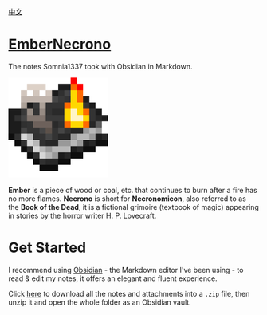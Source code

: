 [中文](https://github.com/Somnia1337/EmberNecrono/blob/main/README-ZH.md)

# [EmberNecrono](https://github.com/Somnia1337/EmberNecrono)

The notes Somnia1337 took with Obsidian in Markdown.

<img src="https://github.com/Somnia1337/EmberNecrono/blob/main/_Attachment/EmberNecrono.png?raw=true" width="200px">

**Ember** is a piece of wood or coal, etc. that continues to burn after a fire has no more flames. **Necrono** is short for **Necronomicon**, also referred to as the **Book of the Dead**, it is a fictional grimoire (textbook of magic) appearing in stories by the horror writer H. P. Lovecraft.

# Get Started

I recommend using [Obsidian](https://obsidian.md/) - the Markdown editor I've been using - to read & edit my notes, it offers an elegant and fluent experience.

Click [here](https://github.com/Somnia1337/EmberNecrono/archive/refs/heads/main.zip) to download all the notes and attachments into a `.zip` file, then unzip it and open the whole folder as an Obsidian vault.